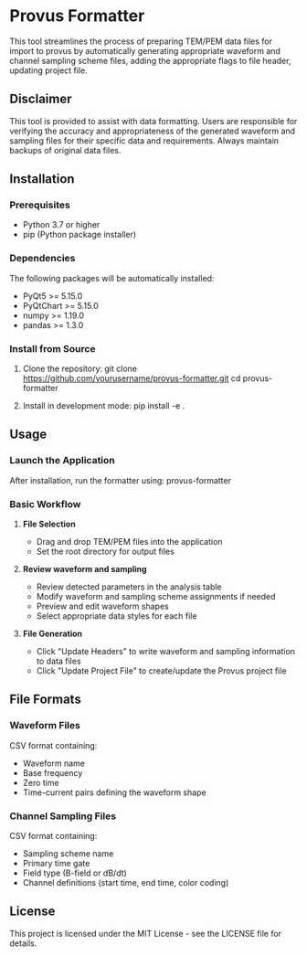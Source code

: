 # Provus Formatter

This tool streamlines the process of preparing TEM/PEM data files for import to provus by automatically generating appropriate waveform and channel sampling scheme files, adding the appropriate flags to file header, updating project file. 


## Disclaimer

This tool is provided to assist with data formatting. Users are responsible for verifying the accuracy and appropriateness of the generated waveform and sampling files for their specific data and requirements. Always maintain backups of original data files.


## Installation

### Prerequisites

- Python 3.7 or higher
- pip (Python package installer)

### Dependencies

The following packages will be automatically installed:

- PyQt5 >= 5.15.0
- PyQtChart >= 5.15.0
- numpy >= 1.19.0
- pandas >= 1.3.0

### Install from Source

1. Clone the repository:
    git clone https://github.com/yourusername/provus-formatter.git
    cd provus-formatter

2. Install in development mode:
    pip install -e .

## Usage

### Launch the Application

After installation, run the formatter using:
    provus-formatter

### Basic Workflow

1. **File Selection**
   - Drag and drop TEM/PEM files into the application
   - Set the root directory for output files

2. **Review waveform and sampling**
   - Review detected parameters in the analysis table
   - Modify waveform and sampling scheme assignments if needed
   - Preview and edit waveform shapes
   - Select appropriate data styles for each file

3. **File Generation**
   - Click "Update Headers" to write waveform and sampling information to data files
   - Click "Update Project File" to create/update the Provus project file


## File Formats

### Waveform Files
CSV format containing:
- Waveform name
- Base frequency
- Zero time
- Time-current pairs defining the waveform shape

### Channel Sampling Files
CSV format containing:
- Sampling scheme name
- Primary time gate
- Field type (B-field or dB/dt)
- Channel definitions (start time, end time, color coding)

## License

This project is licensed under the MIT License - see the LICENSE file for details.
